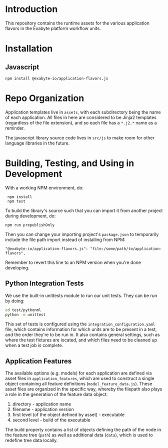 # Introduction
This repository contains the runtime assets for the various application flavors in the Exabyte platform workflow units.

# Installation
## Javascript
```shell
npm install @exabyte-io/application-flavors.js
```


# Repo Organization
Application templates live in `assets`, with each subdirectory being the name of each application.  All files in here are considered to be Jinja2 templates (regardless of the file extension), and so each file has a `*.j2.*` name as a reminder.

The javascript library source code lives in `src/js` to make room for other language libraries in the future.

# Building, Testing, and Using in Development
With a working NPM environment, do:
```shell
 npm install
 npm test
```

To build the library's source such that you can import it from another project during development, do:
```shell
npm run prepublishOnly
```
Then you can change your importing project's `package.json` to temporarily include the file path import instead of installing from NPM:
```
"@exabyte-io/application-flavors.js": "file:/some/path/to/application-flavors",
```
Remember to revert this line to an NPM version when you're done developing.

## Python Integration Tests

We use the built-in unittests module to run our unit tests. They can be run by doing:

```bash
cd test/pythonml
python -m unittest
```

This set of tests is configured using the `integration_configuration.yaml` file, which contains information for which
units are to be present in a test, and the order they're to be run in. It also contains general settings, such as
where the test fixtures are located, and which files need to be cleaned up when a test job is complete.

## Application Features
The available options (e.g. models) for each application are defined via asset files in `application_features`,
which are used to construct a single object containing all feature definitions (`model_feature_data.js`).
These asset files are organized in the specific way, whereby the filepath also plays a role
in the generation of the feature data object:
1. directory - application name
2. filename - application version
3. first level (of the object defined by asset) - executable
4. second level - build of the executable

The build property contains a list of objects defining the path of the node in the feature tree
(`path`) as well as additional data (`data`), which is used to redefine tree data locally.

